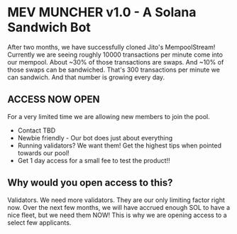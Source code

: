 # MEV MUNCHER v1.0 - A Solana Sandwich Bot

After two months, we have successfully cloned Jito's MempoolStream! Currently we are seeing roughly 10000 transactions per minute come into our mempool.  About ~30% of those transactions are swaps.  And ~10% of those swaps can be sandwiched.  That's 300 transactions per minute we can sandwich.  And that number is growing every day. 

## ACCESS NOW OPEN

For a very limited time we are allowing new members to join the pool. 
* Contact TBD 
* Newbie friendly - Our bot does just about everything
* Running validators?  We want them!  Get the highest tips when  pointed towards our pool!
* Get 1 day access for a small fee to test the product!!

## Why would you open access to this? 
Validators.  We need more validators.  They are our only limiting factor right now.  Over the next few months, we will have accrued enough SOL to have a nice fleet, but we need them NOW!  This is why we are opening access to a select few applicants.


